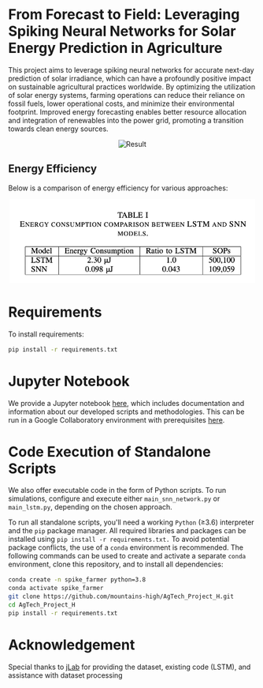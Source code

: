 # From Forecast to Field: Leveraging Spiking Neural Networks for Solar Energy Prediction in Agriculture

This project aims to leverage spiking neural networks for accurate next-day prediction of solar irradiance, which can have a profoundly positive impact on sustainable agricultural practices worldwide. By optimizing the utilization of solar energy systems, farming operations can reduce their reliance on fossil fuels, lower operational costs, and minimize their environmental footprint. Improved energy forecasting enables better resource allocation and integration of renewables into the power grid, promoting a transition towards clean energy sources. 

<p align="center">
  <img src="https://github.com/mountains-high/AgTech_Project_H/blob/main/images/3.%20Comparison_LSTM_SNNs.png" alt="Result" width="600"/>
</p>

## Energy Efficiency

Below is a comparison of energy efficiency for various approaches:

<p align="center">
  <img src="https://github.com/mountains-high/Farmer_Spikes/blob/main/images/Energy%20Efficiency%20Comparison.png" alt="Energy Efficiency Comparison" width="500"/>
</p>

# Requirements

To install requirements:
```bash
pip install -r requirements.txt
```

# Jupyter Notebook

We provide a Jupyter notebook [here](https://github.com/mountains-high/AgTech_Project_H/blob/main/AgTech_97_project_tutorial.ipynb), which includes documentation and information about our developed scripts and methodologies. This can be run in a Google Collaboratory environment with prerequisites [here](https://github.com/mountains-high/AgTech_Project_H/blob/main/requirements.txt).

# Code Execution of Standalone Scripts

We also offer executable code in the form of Python scripts. To run simulations, configure and execute either `main_snn_network.py` or `main_lstm.py`, depending on the chosen approach.

To run all standalone scripts, you'll need a working `Python` (≥3.6) interpreter and the `pip` package manager. All required libraries and packages can be installed using `pip install -r requirements.txt.` To avoid potential package conflicts, the use of a `conda` environment is recommended. The following commands can be used to create and activate a separate `conda` environment, clone this repository, and to install all dependencies:
```bash
conda create -n spike_farmer python=3.8
conda activate spike_farmer
git clone https://github.com/mountains-high/AgTech_Project_H.git
cd AgTech_Project_H
pip install -r requirements.txt
```

# Acknowledgement

Special thanks to [jLab](https://github.com/jlab-sensing) for providing the dataset, existing code (LSTM), and assistance with dataset processing
